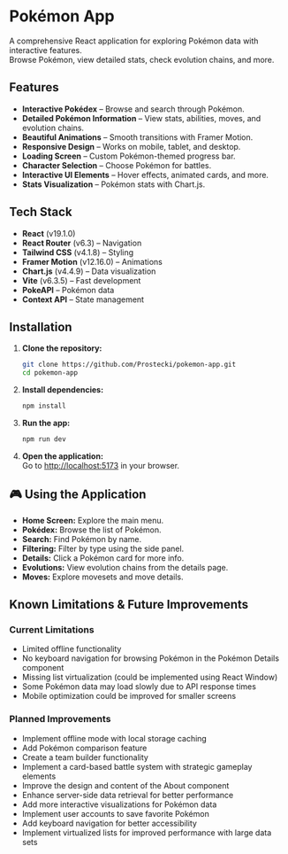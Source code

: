 # Pokémon App

A comprehensive React application for exploring Pokémon data with interactive features.  
Browse Pokémon, view detailed stats, check evolution chains, and more.

## Features

- **Interactive Pokédex** – Browse and search through Pokémon.
- **Detailed Pokémon Information** – View stats, abilities, moves, and evolution chains.
- **Beautiful Animations** – Smooth transitions with Framer Motion.
- **Responsive Design** – Works on mobile, tablet, and desktop.
- **Loading Screen** – Custom Pokémon-themed progress bar.
- **Character Selection** – Choose Pokémon for battles.
- **Interactive UI Elements** – Hover effects, animated cards, and more.
- **Stats Visualization** – Pokémon stats with Chart.js.

## Tech Stack

- **React** (v19.1.0)
- **React Router** (v6.3) – Navigation
- **Tailwind CSS** (v4.1.8) – Styling
- **Framer Motion** (v12.16.0) – Animations
- **Chart.js** (v4.4.9) – Data visualization
- **Vite** (v6.3.5) – Fast development
- **PokeAPI** – Pokémon data
- **Context API** – State management

## Installation

1. **Clone the repository:**
   ```bash
   git clone https://github.com/Prostecki/pokemon-app.git
   cd pokemon-app
   ```
2. **Install dependencies:**
   ```bash
   npm install
   ```
3. **Run the app:**
   ```bash
   npm run dev
   ```
4. **Open the application:**  
   Go to [http://localhost:5173](http://localhost:5173) in your browser.

## 🎮 Using the Application

- **Home Screen:** Explore the main menu.
- **Pokédex:** Browse the list of Pokémon.
- **Search:** Find Pokémon by name.
- **Filtering:** Filter by type using the side panel.
- **Details:** Click a Pokémon card for more info.
- **Evolutions:** View evolution chains from the details page.
- **Moves:** Explore movesets and move details.

## Known Limitations & Future Improvements

### Current Limitations

- Limited offline functionality
- No keyboard navigation for browsing Pokémon in the Pokémon Details component
- Missing list virtualization (could be implemented using React Window)
- Some Pokémon data may load slowly due to API response times
- Mobile optimization could be improved for smaller screens

### Planned Improvements

- Implement offline mode with local storage caching
- Add Pokémon comparison feature
- Create a team builder functionality
- Implement a card-based battle system with strategic gameplay elements
- Improve the design and content of the About component
- Enhance server-side data retrieval for better performance
- Add more interactive visualizations for Pokémon data
- Implement user accounts to save favorite Pokémon
- Add keyboard navigation for better accessibility
- Implement virtualized lists for improved performance with large data sets
